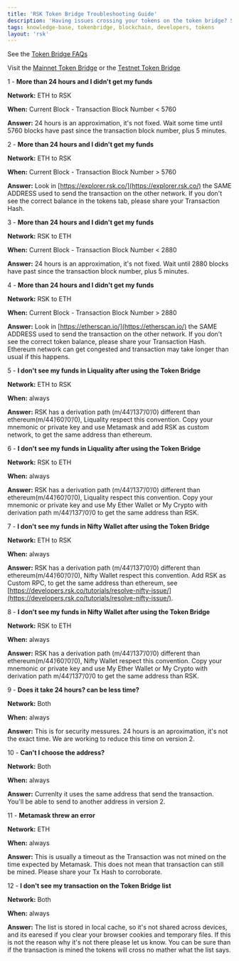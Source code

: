 ```yaml
---
title: 'RSK Token Bridge Troubleshooting Guide'
description: 'Having issues crossing your tokens on the token bridge? See the troubleshooting guide for help.'
tags: knowledge-base, tokenbridge, blockchain, developers, tokens
layout: 'rsk'
---
```


See the [Token Bridge FAQs](https://developers.rsk.co/tools/tokenbridge/faq/)

Visit the [Mainnet Token Bridge](https://tokenbridge.rsk.co/) or the [Testnet Token Bridge](https://testnet.tokenbridge.rsk.co/)

1 - **More than 24 hours and I didn't get my funds**

**Network:** ETH to RSK

**When:** Current Block - Transaction Block Number < 5760

**Answer:** 24 hours is an approximation, it's not fixed. Wait some time until 5760 blocks have past since the transaction block number, plus 5 minutes. 


2 - **More than 24 hours and I didn't get my funds**

**Network:** ETH to RSK

**When:** Current Block - Transaction Block Number > 5760

**Answer:**  Look in [https://explorer.rsk.co/](https://explorer.rsk.co/) the SAME ADDRESS used to send the transaction on the other network. If you don't see the correct balance in the tokens tab, please share your Transaction Hash.

3 - **More than 24 hours and I didn't get my funds**

**Network:** RSK to ETH

**When:** Current Block - Transaction Block Number < 2880

**Answer:**  24 hours is an approximation, it's not fixed. Wait until 2880 blocks have past since the transaction block number, plus 5 minutes.

4 - **More than 24 hours and I didn't get my funds**

**Network:** RSK to ETH

**When:** Current Block - Transaction Block Number > 2880

**Answer:**  Look in [https://etherscan.io/](https://etherscan.io/) the SAME ADDRESS used to send the transaction on the other network. If you don't see the correct token balance, please share your Transaction Hash. Ethereum network can get congested and transaction may take longer than usual if this happens.

5 - **I don't see my funds in Liquality after using the Token Bridge**

**Network:** ETH to RSK

**When:** always

**Answer:**  RSK has a derivation path (m/44’/137’/0’/0) different than ethereum(m/44’/60’/0’/0), Liquality respect this convention. Copy your mnemonic or private key and use Metamask and add RSK as custom network, to get the same address than ethereum.

6 - **I don't see my funds in Liquality after using the Token Bridge**

**Network:** RSK to ETH

**When:** always

**Answer:**  RSK has a derivation path (m/44’/137’/0’/0) different than ethereum(m/44’/60’/0’/0), Liquality respect this convention. Copy your mnemonic or private key and use My Ether Wallet or My Crypto with derivation path m/44’/137’/0’/0 to get the same address than RSK.

7 - **I don't see my funds in Nifty Wallet after using the Token Bridge**

**Network:** ETH to RSK

**When:** always

**Answer:**  RSK has a derivation path (m/44’/137’/0’/0) different than ethereum(m/44’/60’/0’/0),  Nifty Wallet respect this convention. Add RSK as Custom RPC, to get the same address than ethereum, see [https://developers.rsk.co/tutorials/resolve-nifty-issue/](https://developers.rsk.co/tutorials/resolve-nifty-issue/).

8 - **I don't see my funds in Nifty Wallet after using the Token Bridge**

**Network:** RSK to ETH

**When:** always

**Answer:**  RSK has a derivation path (m/44’/137’/0’/0) different than ethereum(m/44’/60’/0’/0), Nifty Wallet respect this convention. Copy your mnemonic or private key and use My Ether Wallet or My Crypto with derivation path m/44’/137’/0’/0 to get the same address than RSK.

9 - **Does it take 24 hours? can be less time?**

**Network:** Both

**When:** always

**Answer:**  This is for security messures. 24 hours is an aproximation, it's not the exact time. We are working to reduce this time on version 2.

10 - **Can't I choose the address?**

**Network:** Both

**When:** always

**Answer:**  Currenlty it uses the same address  that send the transaction. You'll be able to send to another address in version 2.

11 - **Metamask threw an error**

**Network:** ETH

**When:** always

**Answer:**  This is usually a timeout as the Transaction was not mined on the time expected by Metamask. This does not mean that transaction can still be mined. Please share your Tx Hash to corroborate.

12 - **I don't see my transaction on the Token Bridge list**

**Network:** Both

**When:** always

**Answer:**  The list is stored in local cache, so it's not shared across devices, and its earesed if you clear your browser cookies and temporary files. If this is not the reason why it's not there please let us know. You can be sure than if the transaction is mined the tokens will cross no mather what the list says.